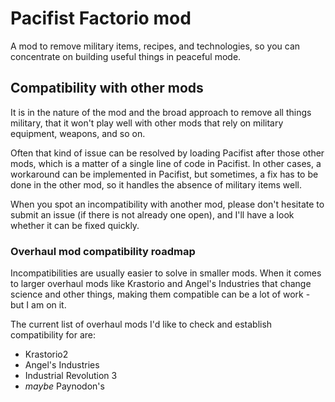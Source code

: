 # Pacifist Factorio mod

A mod to remove military items, recipes, and technologies, so you can concentrate on building useful things in peaceful mode.

## Compatibility with other mods

It is in the nature of the mod and the broad approach to remove all things military, that it won't play well with other mods that rely on military equipment, weapons, and so on.

Often that kind of issue can be resolved by loading Pacifist after those other mods, which is a matter of a single line of code in Pacifist.
In other cases, a workaround can be implemented in Pacifist, but sometimes, a fix has to be done in the other mod, so it handles the absence of military items well.

When you spot an incompatibility with another mod, please don't hesitate to submit an issue (if there is not already one open), and I'll have a look whether it can be fixed quickly.

### Overhaul mod compatibility roadmap
Incompatibilities are usually easier to solve in smaller mods.
When it comes to larger overhaul mods like Krastorio and Angel's Industries that change science and other things, making them compatible can be a lot of work - but I am on it.  

The current list of overhaul mods I'd like to check and establish compatibility for are:

- Krastorio2
- Angel's Industries
- Industrial Revolution 3
- _maybe_ Paynodon's

